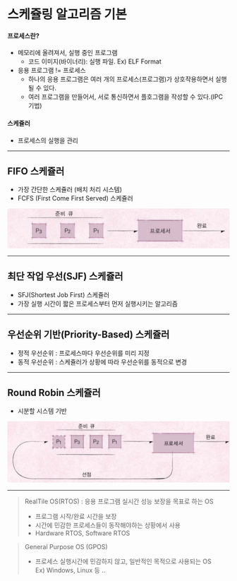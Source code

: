 # 스케쥴링 알고리즘 기본
#### 프로세스란?
* 메모리에 올려져서, 실행 중인 프로그램
	* 코드 이미지(바이너리): 실행 파일. Ex) ELF Format
* 응용 프로그램 != 프로세스
	* 하나의 응용 프로그램은 여러 개의 프로세스(프로그램)가 상호작용하면서 실행될 수 있다.
	* 여러 프로그램을 만들어서, 서로 통신하면서 플호그램을 작성할 수 있다.(IPC 기법)

#### 스케쥴러
* 프로세스의 실행을 관리

- - - -

## FIFO 스케쥴러
* 가장 간단한 스케쥴러 (배치 처리 시스템)
* FCFS (First Come First Served) 스케쥴러 

![](images/05_01.png)

- - - -

## 최단 작업 우선(SJF) 스케쥴러
* SFJ(Shortest Job First) 스케쥴러
* 가장 실행 시간이 짧은 프로세스부터 먼저 실행시키는 알고리즘

- - - -

## 우선순위 기반(Priority-Based) 스케쥴러
* 정적 우선순위 : 프로세스마다 우선순위를 미리 지정
* 동적 우선순위 : 스케쥴러가 상황에 따라 우선순위를 동적으로 변경

- - - -

## Round Robin 스케쥴러
* 시분할 시스템 기반

![](images/05_02.png)

---

> RealTile OS(RTOS) : 응용 프로그램 실시간 성능 보장을 목표로 하는 OS  
> - 프로그램 시작/완료 시간을 보장  
> - 시간에 민감한 프로세스들이 동작해야하는 상황에서 사용  
> - Hardware RTOS, Software RTOS  

> General Purpose OS (GPOS)  
> - 프로세스 실행시간에 민감하지 않고, 일반적인 목적으로 사용되는 OS  
> Ex) Windows, Linux 등 ..  
